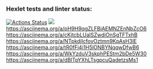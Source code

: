 ### Hexlet tests and linter status:
[![Actions Status](https://github.com/ishell90/php-project-45/workflows/hexlet-check/badge.svg)](https://github.com/ishell90/php-project-45/actions)
<a href="https://codeclimate.com/github/ishell90/php-project-45/maintainability"><img src="https://api.codeclimate.com/v1/badges/569d6771ab654784ceb3/maintainability" /></a>
 https://asciinema.org/a/pH9H9qgZLFBjAEMNZEnNbZcO6
 https://asciinema.org/a/cKjtcbLUalSZwdiOnSgTFTxhB
 https://asciinema.org/a/NTpkdjIcfovOztmn9KpAsH3lE
 https://asciinema.org/a/tR0fFi4i1H5lONBYNqqwDfwB6
 https://asciinema.org/a/WkYzduV3skphPEStm2bDe5W30
 https://asciinema.org/a/dBlTpYXhLTsgpcuQadetzsMs1